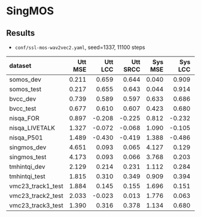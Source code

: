 # SingMOS

## Results

- `conf/ssl-mos-wav2vec2.yaml`, seed=1337, 11100 steps

| dataset           | Utt MSE | Utt LCC | Utt SRCC | Sys MSE | Sys LCC | Sys SRCC |
| :-----------------|-------: |-------: |--------: |-------: |-------: |--------: |
| somos_dev         |   0.211 |   0.659 |    0.644 |   0.040 |   0.909 |    0.907 |
| somos_test        |   0.217 |   0.655 |    0.643 |   0.044 |   0.914 |    0.917 |
| bvcc_dev          |   0.739 |   0.589 |    0.597 |   0.633 |   0.686 |    0.719 |
| bvcc_test         |   0.677 |   0.610 |    0.607 |   0.423 |   0.680 |    0.712 |
| nisqa_FOR         |   0.897 |  -0.208 |   -0.225 |   0.812 |  -0.232 |   -0.222 |
| nisqa_LIVETALK    |   1.327 |  -0.072 |   -0.068 |   1.090 |  -0.105 |    0.046 |
| nisqa_P501        |   1.489 |  -0.430 |   -0.419 |   1.388 |  -0.486 |   -0.476 |
| singmos_dev       |   4.651 |   0.093 |    0.065 |   4.127 |   0.129 |    0.070 |
| singmos_test      |   4.173 |   0.093 |    0.066 |   3.768 |   0.203 |    0.201 |
| tmhintqi_dev      |   2.129 |   0.214 |    0.231 |   1.112 |   0.284 |    0.312 |
| tmhintqi_test     |   1.815 |   0.310 |    0.349 |   0.909 |   0.394 |    0.433 |
| vmc23_track1_test |   1.884 |   0.145 |    0.155 |   1.696 |   0.151 |    0.221 |
| vmc23_track2_test |   2.033 |  -0.023 |    0.013 |   1.776 |   0.063 |    0.137 |
| vmc23_track3_test |   1.390 |   0.316 |    0.378 |   1.134 |   0.680 |    0.621 |